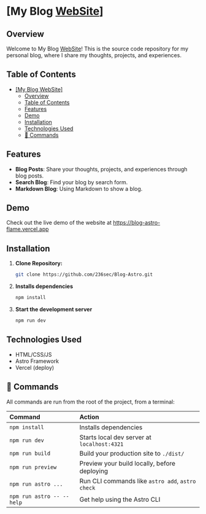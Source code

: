 # [My Blog [WebSite](https://blog-astro-flame.vercel.app/ "WebSite")]

## Overview

Welcome to My Blog [WebSite](https://blog-astro-flame.vercel.app/ "WebSite")! This is the source code repository for my personal blog, where I share my thoughts, projects, and experiences.

## Table of Contents

- [\[My Blog WebSite\]](#my-blog-website)
  - [Overview](#overview)
  - [Table of Contents](#table-of-contents)
  - [Features](#features)
  - [Demo](#demo)
  - [Installation](#installation)
  - [Technologies Used](#technologies-used)
  - [🧞 Commands](#-commands)

## Features

- **Blog Posts**: Share your thoughts, projects, and experiences through blog posts.
- **Search Blog**: Find your blog by search form.
- **Markdown Blog**: Using Markdown to show a blog.

## Demo

Check out the live demo of the website at https://blog-astro-flame.vercel.app

## Installation

1. **Clone Repository:**
   
   ```bash
   git clone https://github.com/236sec/Blog-Astro.git
   ```
2. **Installs dependencies**
   
   ```bash
   npm install
   ```

4. **Start the development server**
   
   ```bash
   npm run dev
   ```
   
## Technologies Used
- HTML/CSS/JS
- Astro Framework
- Vercel (deploy)
   
## 🧞 Commands

All commands are run from the root of the project, from a terminal:

| Command                   | Action                                           |
| :------------------------ | :----------------------------------------------- |
| `npm install`             | Installs dependencies                            |
| `npm run dev`             | Starts local dev server at `localhost:4321`      |
| `npm run build`           | Build your production site to `./dist/`          |
| `npm run preview`         | Preview your build locally, before deploying     |
| `npm run astro ...`       | Run CLI commands like `astro add`, `astro check` |
| `npm run astro -- --help` | Get help using the Astro CLI                     |
